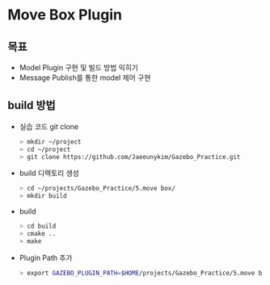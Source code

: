# Move Box Plugin

## 목표 
- Model Plugin 구현 및 빌드 방법 익히기
- Message Publish를 통한 model 제어 구현

## build 방법 
- 실습 코드 git clone
  ```bash
  > mkdir ~/project
  > cd ~/project
  > git clone https://github.com/Jaeeunykim/Gazebo_Practice.git
  ```

- build 디렉토리 생성
  ```bash
  > cd ~/projects/Gazebo_Practice/5.move box/
  > mkdir build
  ```
- build 

  ```bash
  > cd build
  > cmake ..
  > make
  ```
- Plugin Path 추가 
  ```bash
  > export GAZEBO_PLUGIN_PATH=$HOME/projects/Gazebo_Practice/5.move box/build:$GAZEBO_PLUGIN_PATH
  ```
